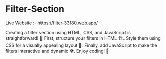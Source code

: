 # Filter-Section

Live Website :- https://filter-33180.web.app/

Creating a filter section using HTML, CSS, and JavaScript is straightforward! 🎨 First, structure your filters in HTML 🏗️. Style them using CSS for a visually appealing layout 🎨. Finally, add JavaScript to make the filters interactive and dynamic 🛠️. Enjoy coding! 🚀
